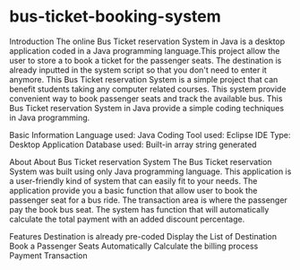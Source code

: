 # bus-ticket-booking-system

Introduction
The online Bus Ticket reservation System in Java is a desktop application coded in a Java programming language.This project allow the user to store a to book a ticket for the passenger seats. The destination is already inputted in the system script so that you don't need to enter it anymore. This Bus Ticket reservation System is a simple project that can benefit students taking any computer related courses. This system provide convenient way to book passenger seats and track the available bus. This Bus Ticket reservation System in Java provide a simple coding techniques in Java programming.



Basic Information
Language used: Java
Coding Tool used: Eclipse IDE
Type: Desktop Application
Database used: Built-in array string generated


About About Bus Ticket reservation System
The Bus Ticket reservation System was built using only Java programming language. This application is a user-friendly kind of system that can easily fit to your needs. The application provide you a basic function that allow user to book the passenger seat for a bus ride. The transaction area is where the passenger pay the book bus seat. The system has function that will automatically calculate the total payment with an added discount percentage.


Features
Destination is already pre-coded
Display the List of Destination
Book a Passenger Seats
Automatically Calculate the billing process
Payment Transaction



